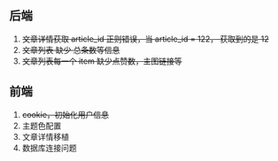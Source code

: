 ## 后端

1. ~~文章详情获取 article_id 正则错误，当 article_id = 122， 获取到的是 12~~
2. ~~文章列表 缺少 总条数等信息~~
3. ~~文章列表每一个 item 缺少点赞数，主图链接等~~


## 前端

1. ~~cookie，初始化用户信息~~
2. 主题色配置
3. 文章详情移植
4. 数据库连接问题